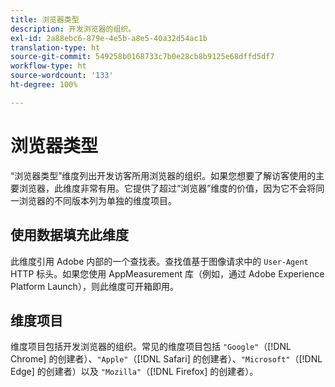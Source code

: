 ```yaml
---
title: 浏览器类型
description: 开发浏览器的组织。
exl-id: 2a88ebc6-879e-4e5b-a8e5-40a32d54ac1b
translation-type: ht
source-git-commit: 549258b0168733c7b0e28cb8b9125e68dffd5df7
workflow-type: ht
source-wordcount: '133'
ht-degree: 100%

---
```


# 浏览器类型

“浏览器类型”维度列出开发访客所用浏览器的组织。如果您想要了解访客使用的主要浏览器，此维度非常有用。它提供了超过“浏览器”维度的价值，因为它不会将同一浏览器的不同版本列为单独的维度项目。

## 使用数据填充此维度

此维度引用 Adobe 内部的一个查找表。查找值基于图像请求中的 `User-Agent` HTTP 标头。如果您使用 AppMeasurement 库（例如，通过 Adobe Experience Platform Launch），则此维度可开箱即用。

## 维度项目

维度项目包括开发浏览器的组织。常见的维度项目包括 `"Google"`（[!DNL Chrome] 的创建者）、`"Apple"`（[!DNL Safari] 的创建者）、`"Microsoft"`（[!DNL Edge] 的创建者）以及 `"Mozilla"`（[!DNL Firefox] 的创建者）。
